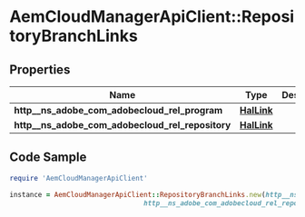 # AemCloudManagerApiClient::RepositoryBranchLinks

## Properties

Name | Type | Description | Notes
------------ | ------------- | ------------- | -------------
**http__ns_adobe_com_adobecloud_rel_program** | [**HalLink**](HalLink.md) |  | [optional] 
**http__ns_adobe_com_adobecloud_rel_repository** | [**HalLink**](HalLink.md) |  | [optional] 

## Code Sample

```ruby
require 'AemCloudManagerApiClient'

instance = AemCloudManagerApiClient::RepositoryBranchLinks.new(http__ns_adobe_com_adobecloud_rel_program: null,
                                 http__ns_adobe_com_adobecloud_rel_repository: null)
```


